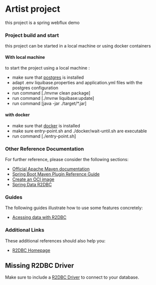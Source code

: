 # Artist project

this project is a spring webflux demo

### Project build and start
this project can be started in a local machine or using docker containers

#### With local machine
to start the project using a local machine :
* make sure that [postgres](https://www.postgresql.org/) is installed
* adapt .env liquibase.properties and application.yml files with the postgres configuration
* run command [./mvnw clean package]
* run command [./mvnw liquibase:update] 
* run command [java -jar ./target/*.jar]
#### with docker
* make sure that [docker](https://www.docker.com/) is installed
* make sure entry-point.sh and ./docker/wait-until.sh are executable
* run command [./entry-point.sh]

### Other Reference Documentation
For further reference, please consider the following sections:

* [Official Apache Maven documentation](https://maven.apache.org/guides/index.html)
* [Spring Boot Maven Plugin Reference Guide](https://docs.spring.io/spring-boot/docs/2.5.6/maven-plugin/reference/html/)
* [Create an OCI image](https://docs.spring.io/spring-boot/docs/2.5.6/maven-plugin/reference/html/#build-image)
* [Spring Data R2DBC](https://docs.spring.io/spring-boot/docs/2.5.6/reference/html/spring-boot-features.html#boot-features-r2dbc)

### Guides
The following guides illustrate how to use some features concretely:

* [Acessing data with R2DBC](https://spring.io/guides/gs/accessing-data-r2dbc/)

### Additional Links
These additional references should also help you:

* [R2DBC Homepage](https://r2dbc.io)

## Missing R2DBC Driver

Make sure to include a [R2DBC Driver](https://r2dbc.io/drivers/) to connect to your database.
